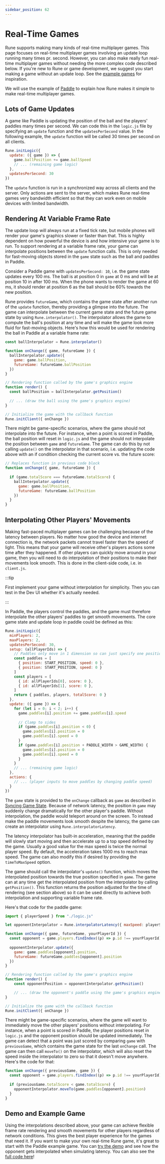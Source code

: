 ```yaml
---
sidebar_position: 62
---
```


# Real-Time Games

Rune supports making many kinds of real-time multiplayer games. This page focuses on real-time multiplayer games involving an update loop running many times pr. second. However, you can also make really fun real-time multiplayer games without needing the more complex code described below. If you're new to Rune or game development, we suggest you start making a game without an update loop. See the [example games](../examples.mdx) for inspiration.

We will use the example of [Paddle](https://github.com/rune/rune-games-sdk/blob/staging/examples/paddle) to explain how Rune makes it simple to make real-time multiplayer games.

## Lots of Game Updates

A game like Paddle is updating the position of the ball and the players' paddles many times per second. We can code this in the `logic.js` file by specifying an `update` function and the `updatesPerSecond` value. In the following example, the `update` function will be called 30 times per second on all clients.

```javascript
Rune.initLogic({
  update: ({ game }) => {
    game.ballPosition += game.ballSpeed
    // ... (remaining game logic)
  },
  updatesPerSecond: 30
})
```

The `update` function is run in a synchronized way across all clients and the server. Only actions are sent to the server, which makes Rune real-time games very bandwidth efficient so that they can work even on mobile devices with limited bandwidth.

## Rendering At Variable Frame Rate

The update loop will always run at a fixed tick rate, but mobile phones will render your game's graphics slower or faster than that. This is highly dependent on how powerful the device is and how intensive your game is to run. To support rendering at a variable frame rate, your game can interpolate positions between the `update` function calls. This is only needed for fast-moving objects stored in the `game` state such as the ball and paddles in Paddle.

Consider a Paddle game with `updatesPerSecond: 10`, i.e. the game state updates every 100 ms. The ball is at position 0 in `game` at 0 ms and will be at position 10 in after 100 ms. When the phone wants to render the game at 60 ms, it should render at position 6 as the ball should be 60% towards the new position.

Rune provides `futureGame`, which contains the game state after another run of the `update` function, thereby providing a glimpse into the future. The game can interpolate between the current game state and the future game state by using `Rune.interpolator()`. The interpolator allows the game to compute the ball's position at any time and will make the game look more fluid for fast-moving objects. Here's how this would be used for rendering the ball in Paddle at a variable frame rate: 

```javascript
const ballInterpolator = Rune.interpolator()

function onChange({ game, futureGame }) {
  ballInterpolator.update({
    game: game.ballPosition,
    futureGame: futureGame.ballPosition
  })
}

// Rendering function called by the game's graphics engine
function render() {
  const ballPosition = ballInterpolator.getPosition()
    
  // ... (draw the ball using the game's graphics engine)
}

// Initialize the game with the callback function
Rune.initClient({ onChange })
```

There might be game-specific scenarios, where the game should not interpolate into the future. For instance, when a point is scored in Paddle, the ball position will reset in `logic.js` and the game should not interpolate the position between `game` and `futureGame`. The game can do this by not calling `update()` on the interpolator in that scenario, i.e. updating the code above with an if condition checking the current score vs. the future score:

```javascript
// Replaces function in previous code block
function onChange({ game, futureGame }) {
    
  if (game.totalScore === futureGame.totalScore) {
    ballInterpolator.update({
      game: game.ballPosition,
      futureGame: futureGame.ballPosition
    })
  }
}
```

## Interpolating Other Players' Movements

Making fast-paced multiplayer games can be challenging because of the latency between players. No matter how good the device and internet connection is, the network packets cannot travel faster than the speed of light. This means that your game will receive other's players actions some time after they happened. If other players can quickly move around in your game, then you will need to do interpolation of their positions to make their movements look smooth. This is done in the client-side code, i.e. in `client.js`.

:::tip

First implement your game without interpolation for simplicity. Then you can test in the Dev UI whether it's actually needed.

:::

In Paddle, the players control the paddles, and the game must therefore interpolate the other players' paddles to get smooth movements. The core game state and update loop in paddle could be defined as this:

```javascript
Rune.initLogic({
  minPlayers: 2,
  maxPlayers: 2,
  updatesPerSecond: 30,
  setup: (allPlayerIds) => {
    // Paddles only move in 1 dimension so can just specify one position and speed 
    const paddles = [
      { position: START_POSITION, speed: 0 },
      { position: START_POSITION, speed: 0 }
    ]
    const players = [
      { id: allPlayerIds[0], score: 0 },
      { id: allPlayerIds[1], score: 0 },
    ]
    return { paddles, players, totalScore: 0 }
  },
  update: ({ game }) => {
    for (let i = 0; i < 2; i++) {
      game.paddles[i].position += game.paddles[i].speed
            
      // Clamp to sides
      if (game.paddles[i].position < 0) {
        game.paddles[i].position = 0
        game.paddles[i].speed = 0
      }
      if (game.paddles[i].position + PADDLE_WIDTH > GAME_WIDTH) {
        game.paddles[i].position = 0
        game.paddles[i].speed = 0
      }
    }
    // ... (remaining game logic)
  },
  actions: {
    // ... (player inputs to move paddles by changing paddle speed)
  }
})
```

The `game` state is provided to the `onChange` callback as `game` as described in [Syncing Game State](../how-it-works/syncing-game-state.md). Because of network latency, the position in `game` may suddenly change dramatically for the other player's paddle. Without interpolation, the paddle would teleport around on the screen. To instead make the paddle movements look smooth despite the latency, the game can create an interpolator using `Rune.interpolatorLatency`.

The latency interpolator has built-in acceleration, meaning that the paddle will slowly start moving and then accelerate up to a top speed defined by the game. Usually a good value for the max speed is twice the normal player speed. By default, the acceleration takes 1000 ms to reach max speed. The game can also modify this if desired by providing the `timeToMaxSpeed` option.

The game should call the interpolator's `update()` function, which moves the interpolated position towards the true position specified in `game`. The game can at any time get the interpolated position from the interpolator by calling `getPosition()`. This function returns the position adjusted for the time of rendering (see section above) so it can be used directly to achieve both interpolation and supporting variable frame rate.

Here's that code for the paddle game:

```javascript
import { playerSpeed } from "./logic.js"

let opponentInterpolator = Rune.interpolatorLatency({ maxSpeed: playerSpeed * 2 })

function onChange({ game, futureGame, yourPlayerId }) {
  const opponent = game.players.findIndex((p) => p.id !== yourPlayerId)
   
  opponentInterpolator.update({
    game: game.paddles[opponent].position,
    futureGame: futureGame.paddles[opponent].position
  })
}

// Rendering function called by the game's graphics engine
function render() {
    const opponentPosition = opponentInterpolator.getPosition()

    // ... (draw the opponent's paddle using the game's graphics engine)
}

// Initialize the game with the callback function
Rune.initClient({ onChange })
```

There might be game-specific scenarios, where the game will want to immediately move the other players' positions without interpolating. For instance, when a point is scored in Paddle, the player positions reset in `logic.js` and the opponent position should be updated immediately. The game can detect that a point was just scored by comparing `game` with `previousGame`, which contains the game state for the last `onChange` call. The game can then call `moveTo()` on the interpolator, which will also reset the speed inside the interpolator to zero so that it doesn't move anywhere. Here's the code for that:

```javascript
function onChange({ previousGame, game }) {
  const opponent = game.players.findIndex((p) => p.id !== yourPlayerId)
    
  if (previousGame.totalScore < game.totalScore) {
    opponentInterpolator.moveTo(game.paddles[opponent].position)
  }
}
```

## Demo and Example Game

Using the interpolations described above, your game can achieve flexible frame rate rendering and smooth movements for other players regardless of network conditions. This gives the best player experience for the games that need it. If you want to make your own real-time Rune game, it's great to start with the Paddle example game. You can [try the demo](/examples/paddle) and see how the opponent gets interpolated when simulating latency. You can also see the [full code here](https://github.com/rune/rune-games-sdk/blob/staging/examples/paddle)!